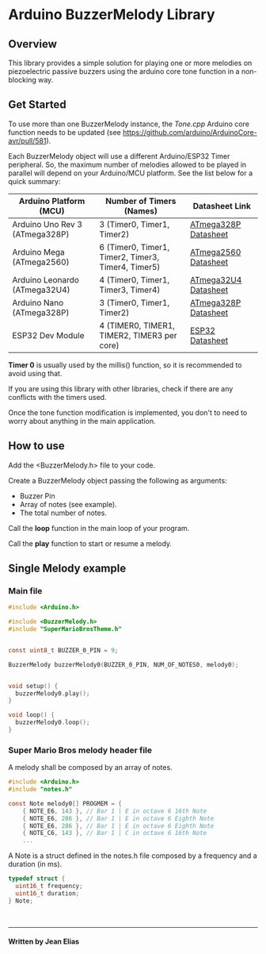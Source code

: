 # Arduino BuzzerMelody Library

## Overview
This library provides a simple solution for playing one or more melodies on piezoelectric passive buzzers using the arduino core tone function in a non-blocking way.

## Get Started
To use more than one BuzzerMelody instance, the <i>Tone.cpp</i> Arduino core function needs to be updated (see https://github.com/arduino/ArduinoCore-avr/pull/581).

Each BuzzerMelody object will use a different Arduino/ESP32 Timer peripheral. So, the maximum number of melodies allowed to be played in parallel will depend on your Arduino/MCU platform. See the list below for a quick summary:

| Arduino Platform (MCU)      | Number of Timers (Names)                  | Datasheet Link                                                                 |
|-------------------------|-------------------------------------------|--------------------------------------------------------------------------------|
| Arduino Uno Rev 3 (ATmega328P) | 3 (Timer0, Timer1, Timer2)               | [ATmega328P Datasheet](https://ww1.microchip.com/downloads/en/DeviceDoc/ATmega328P-Complete.pdf) |
| Arduino Mega (ATmega2560)| 6 (Timer0, Timer1, Timer2, Timer3, Timer4, Timer5) | [ATmega2560 Datasheet](https://ww1.microchip.com/downloads/en/DeviceDoc/ATmega2560-Complete.pdf) |
| Arduino Leonardo (ATmega32U4) | 4 (Timer0, Timer1, Timer3, Timer4)  | [ATmega32U4 Datasheet](https://ww1.microchip.com/downloads/en/DeviceDoc/ATmega32U4-Complete.pdf) |
| Arduino Nano (ATmega328P) | 3 (Timer0, Timer1, Timer2)              | [ATmega328P Datasheet](https://ww1.microchip.com/downloads/en/DeviceDoc/ATmega328P-Complete.pdf) |
| ESP32 Dev Module        | 4 (TIMER0, TIMER1, TIMER2, TIMER3 per core) | [ESP32 Datasheet](https://www.espressif.com/sites/default/files/documentation/esp32_datasheet_en.pdf) |


<b>Timer 0</b> is usually used by the millis() function, so it is recommended to avoid using that.

If you are using this library with other libraries, check if there are any conflicts with the timers used.

Once the tone function modification is implemented, you don't to need to worry about anything in the main application.


## How to use

Add the <BuzzerMelody.h> file to your code.<br>

Create a BuzzerMelody object passing the following as arguments:
- Buzzer Pin
- Array of notes (see example). 
- The total number of notes.

Call the **loop** function in the main loop of your program.

Call the **play** function to start or resume a melody.


## Single Melody example
### Main file
```c
#include <Arduino.h>

#include <BuzzerMelody.h>
#include "SuperMarioBrosTheme.h"


const uint8_t BUZZER_0_PIN = 9;

BuzzerMelody buzzerMelody0(BUZZER_0_PIN, NUM_OF_NOTES0, melody0);


void setup() {
  buzzerMelody0.play();
}

void loop() {
  buzzerMelody0.loop();
}
```

### Super Mario Bros melody header file
A melody shall be composed by an array of notes.

```h
#include <Arduino.h>
#include "notes.h"

const Note melody0[] PROGMEM = {
	{ NOTE_E6, 143 }, // Bar 1 | E in octave 6 16th Note
	{ NOTE_E6, 286 }, // Bar 1 | E in octave 6 Eighth Note
	{ NOTE_E6, 286 }, // Bar 1 | E in octave 6 Eighth Note
	{ NOTE_C6, 143 }, // Bar 1 | C in octave 6 16th Note
    ...
```
A Note is a struct defined in the notes.h file composed by a frequency and a duration (in ms).

```c
typedef struct {
  uint16_t frequency;
  uint16_t duration;
} Note;
```
<br>

---
#### Written by Jean Elias
